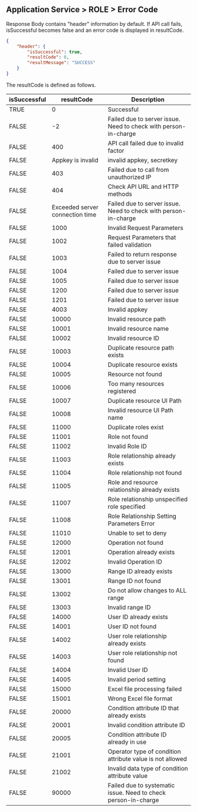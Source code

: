 ## Application Service > ROLE > Error Code
Response Body contains "header" information by default. 
If API call fails, isSuccessful becomes false and an error code is displayed in resultCode.

```json
{
    "header": {
        "isSuccessful": true,
        "resultCode": 0,
        "resultMessage": "SUCCESS"
    }
}
```
The resultCode is defined as follows.

| isSuccessful | resultCode | Description |
|--|--|--|
| TRUE | 0 | Successful |
| FALSE | -2 | Failed due to server issue. Need to check with person-in-charge |
| FALSE | 400 | API call failed due to invalid factor |
| FALSE | Appkey is invalid | invalid appkey, secretkey |
| FALSE | 403 | Failed due to call from unauthorized IP |
| FALSE | 404 | Check API URL and HTTP methods |
| FALSE | Exceeded server connection time | Failed due to server issue. Need to check with person-in-charge |
| FALSE | 1000 | Invalid Request Parameters |
| FALSE | 1002 | Request Parameters that failed validation |
| FALSE | 1003 | Failed to return response due to server issue |
| FALSE | 1004 | Failed due to server issue |
| FALSE | 1005 | Failed due to server issue |
| FALSE | 1200 | Failed due to server issue |
| FALSE | 1201 | Failed due to server issue |
| FALSE | 4003 | Invalid appkey |
| FALSE | 10000 | Invalid resource path |
| FALSE | 10001 | Invalid resource name |
| FALSE | 10002 | Invalid resource ID |
| FALSE | 10003 | Duplicate resource path exists |
| FALSE | 10004 | Duplicate resource exists |
| FALSE | 10005 | Resource not found |
| FALSE | 10006 | Too many resources registered |
| FALSE | 10007 | Duplicate resource UI Path |
| FALSE | 10008 | Invalid resource UI Path name |
| FALSE | 11000 | Duplicate roles exist |
| FALSE | 11001 | Role not found |
| FALSE | 11002 | Invalid Role ID |
| FALSE | 11003 | Role relationship already exists |
| FALSE | 11004 | Role relationship not found |
| FALSE | 11005 | Role and resource relationship already exists |
| FALSE | 11007 | Role relationship unspecified role specified |
| FALSE | 11008 | Role Relationship Setting Parameters Error |
| FALSE | 11010 | Unable to set to deny  |
| FALSE | 12000 | Operation not found |
| FALSE | 12001 | Operation already exists |
| FALSE | 12002 | Invalid Operation ID |
| FALSE | 13000 | Range ID already exists |
| FALSE | 13001 | Range ID not found |
| FALSE | 13002 | Do not allow changes to ALL range |
| FALSE | 13003 | Invalid range ID |
| FALSE | 14000 | User ID already exists |
| FALSE | 14001 | User ID not found |
| FALSE | 14002 | User role relationship already exists |
| FALSE | 14003 | User role relationship not found |
| FALSE | 14004 | Invalid User ID |
| FALSE | 14005 | Invalid period setting |
| FALSE | 15000 | Excel file processing failed |
| FALSE | 15001 | Wrong Excel file format |
| FALSE | 20000 | Condition attribute ID that already exists |
| FALSE | 20001 | Invalid condition attribute ID |
| FALSE | 20005 | Condition attribute ID already in use |
| FALSE | 21001 | Operator type of condition attribute value is not allowed |
| FALSE | 21002 | Invalid data type of condition attribute value |
| FALSE | 90000 | Failed due to systematic issue. Need to check person-in-charge |
